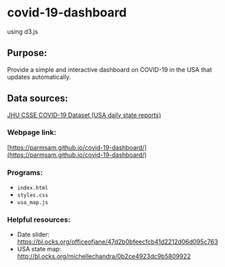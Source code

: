 # covid-19-dashboard
using d3.js

## Purpose:
Provide a simple and interactive dashboard on COVID-19 in the USA that updates automatically.

## Data sources:
[JHU CSSE COVID-19 Dataset (USA daily state reports)](https://github.com/CSSEGISandData/COVID-19/tree/master/csse_covid_19_data)

### Webpage link:
[https://parmsam.github.io/covid-19-dashboard/](https://parmsam.github.io/covid-19-dashboard/)

### Programs:
* `index.html`
* `styles.css`
* `usa_map.js`

### Helpful resources:
* Date slider: https://bl.ocks.org/officeofjane/47d2b0bfeecfcb41d2212d06d095c763
* USA state map: http://bl.ocks.org/michellechandra/0b2ce4923dc9b5809922
